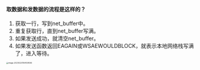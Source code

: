 #### 取数据和发数据的流程是这样的？

1. 获取一行，写到net_buffer中。
2. 重复获取行，直到net_buffer写满。
3. 如果发送成功，就清空net_buffer。
4. 如果发送函数返回EAGAIN或WSAEWOULDBLOCK，就表示本地网络栈写满了，进入等待。

<img src="/Users/wangfusheng/Documents/notes/mysql/mysql45讲笔记/.assets/image-20230220164559596.png" alt="image-20230220164559596" style="zoom: 33%;" /> 

 